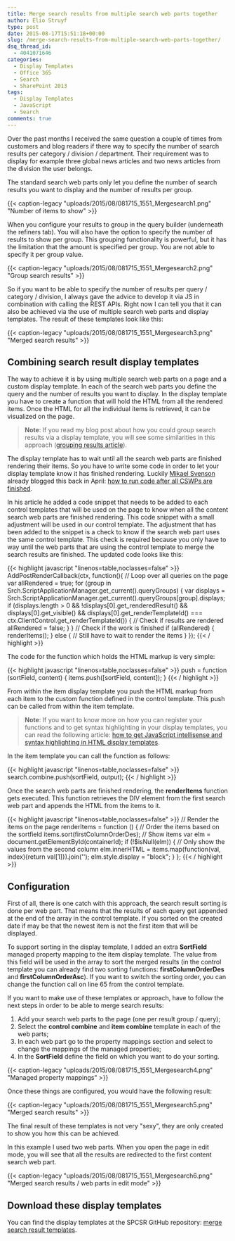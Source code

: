 ```yaml
---
title: Merge search results from multiple search web parts together
author: Elio Struyf
type: post
date: 2015-08-17T15:51:18+00:00
slug: /merge-search-results-from-multiple-search-web-parts-together/
dsq_thread_id:
  - 4041071646
categories:
  - Display Templates
  - Office 365
  - Search
  - SharePoint 2013
tags:
  - Display Templates
  - JavaScript
  - Search
comments: true
---
```


Over the past months I received the same question a couple of times from customers and blog readers if there way to specify the number of search results per category / division / department. Their requirement was to display for example three global news articles and two news articles from the division the user belongs.

The standard search web parts only let you define the number of search results you want to display and the number of results per group.

{{< caption-legacy "uploads/2015/08/081715_1551_Mergesearch1.png" "Number of items to show" >}}

When you configure your results to group in the query builder (underneath the refiners tab). You will also have the option to specify the number of results to show per group. This grouping functionality is powerful, but it has the limitation that the amount is specified per group. You are not able to specify it per group value.

{{< caption-legacy "uploads/2015/08/081715_1551_Mergesearch2.png" "Group search results" >}}

So if you want to be able to specify the number of results per query / category / division, I always gave the advice to develop it via JS in combination with calling the REST APIs. Right now I can tell you that it can also be achieved via the use of multiple search web parts and display templates. The result of these templates look like this:

{{< caption-legacy "uploads/2015/08/081715_1551_Mergesearch3.png" "Merged search results" >}}

## Combining search result display templates

The way to achieve it is by using multiple search web parts on a page and a custom display template. In each of the search web parts you define the query and the number of results you want to display. In the display template you have to create a function that will hold the HTML from all the rendered items. Once the HTML for all the individual items is retrieved, it can be visualized on the page.

> **Note**: If you read my blog post about how you could group search results via a display template, you will see some similarities in this approach ([grouping results article](https://www.eliostruyf.com/grouping-search-results-with-display-templates-for-the-cswp/)).

The display template has to wait until all the search web parts are finished rendering their items. So you have to write some code in order to let your display template know it has finished rendering. Luckily [Mikael Svenson](https://twitter.com/mikaelsvenson) already blogged this back in April: [how to run code after all CSWPs are finished](http://techmikael.blogspot.be/2015/04/how-to-run-code-after-all-cswps-have.html).

In his article he added a code snippet that needs to be added to each control templates that will be used on the page to know when all the content search web parts are finished rendering. This code snippet with a small adjustment will be used in our control template. The adjustment that has been added to the snippet is a check to know if the search web part uses the same control template. This check is required because you only have to way until the web parts that are using the control template to merge the search results are finished. The updated code looks like this:

{{< highlight javascript "linenos=table,noclasses=false" >}}
AddPostRenderCallback(ctx, function(){
  // Loop over all queries on the page
  var allRendered = true;
  for (group in Srch.ScriptApplicationManager.get_current().queryGroups) {
    var displays = Srch.ScriptApplicationManager.get_current().queryGroups[group].displays;
    if (displays.length > 0 && 
      !displays[0].get_renderedResult() && 
      displays[0].get_visible() && 
      displays[0].get_renderTemplateId() === ctx.ClientControl.get_renderTemplateId()) {
      // Check if results are rendered
      allRendered = false;
    }
  }
  // Check if the work is finished
  if (allRendered) {
    renderItems();
  } else {
    // Still have to wait to render the items
  }
});
{{< / highlight >}}

The code for the function which holds the HTML markup is very simple:

{{< highlight javascript "linenos=table,noclasses=false" >}}
push = function (sortField, content) {
  items.push([sortField, content]);
}
{{< / highlight >}}

From within the item display template you push the HTML markup from each item to the custom function defined in the control template. This push can be called from within the item template.

> **Note**: If you want to know more on how you can register your functions and to get syntax highlighting in your display templates, you can read the following article: [how to get JavaScript intellisense and syntax highlighting in HTML display templates](https://www.eliostruyf.com/get-javascript-intellisense-syntax-highlighting-html-display-templates/).

In the item template you can call the function as follows:

{{< highlight javascript "linenos=table,noclasses=false" >}}
search.combine.push(sortField, output);
{{< / highlight >}}

Once the search web parts are finished rendering, the **renderItems** function gets executed. This function retrieves the DIV element from the first search web part and appends the HTML from the items to it.

{{< highlight javascript "linenos=table,noclasses=false" >}}
// Render the items on the page
renderItems = function () {
  // Order the items based on the sortfield
  items.sort(firstColumnOrderDes);
  // Show items
  var elm = document.getElementById(containerId);
  if (!$isNull(elm)) {
    // Only show the values from the second column
    elm.innerHTML = items.map(function(val, index){return val[1]}).join('');
    elm.style.display = "block";
  }
};
{{< / highlight >}}


## Configuration

First of all, there is one catch with this approach, the search result sorting is done per web part. That means that the results of each query get appended at the end of the array in the control template. If you sorted on the created date if may be that the newest item is not the first item that will be displayed.

To support sorting in the display template, I added an extra **SortField** managed property mapping to the item display template. The value from this field will be used in the array to sort the merged results (in the control template you can already find two sorting functions: **firstColumnOrderDes** and **firstColumnOrderAsc**). If you want to switch the sorting order, you can change the function call on line 65 from the control template.

If you want to make use of these templates or approach, have to follow the next steps in order to be able to merge search results:

1.  Add your search web parts to the page (one per result group / query);
2.  Select the **control combine** and **item combine** template in each of the web parts;
3.  In each web part go to the property mappings section and select to change the mappings of the managed properties;
4.  In the **SortField** define the field on which you want to do your sorting.

{{< caption-legacy "uploads/2015/08/081715_1551_Mergesearch4.png" "Managed property mappings" >}}

Once these things are configured, you would have the following result:

{{< caption-legacy "uploads/2015/08/081715_1551_Mergesearch5.png" "Merged search results" >}}

The final result of these templates is not very "sexy", they are only created to show you how this can be achieved.

In this example I used two web parts. When you open the page in edit mode, you will see that all the results are redirected to the first content search web part.

{{< caption-legacy "uploads/2015/08/081715_1551_Mergesearch6.png" "Merged search results / web parts in edit mode" >}}

## Download these display templates

You can find the display templates at the SPCSR GitHub repository: [merge search result templates](https://github.com/SPCSR/DisplayTemplates/tree/master/Search%20Display%20Templates/Merge%20Search%20Result%20Templates).